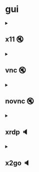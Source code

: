 # gui
<details>
  <summary>
    
  ## x11  🔇 
  </summary>

### google-chrome
samples: [docker](google-chrome/samples/0.md) | [docker-from-kubuntu-apps](google-chrome/samples/3.md) | [playwright](google-chrome/samples/1.md) | [LXC](google-chrome/samples/2.md) | [WSL](https://learn.microsoft.com/en-us/windows/wsl/tutorials/gui-apps#install-google-chrome-for-linux) |
### wekan
samples: […](wekan/samples/0.md) | […]() | …
### …
samples: … | … | …
### playwright
samples: [headed inside container](playwright/samples/0.md) | … | …
## [pulseAudio](https://ru.wikipedia.org/wiki/X_Window_System#.D0.A4.D1.83.D0.BD.D0.BA.D1.86.D0.B8.D0.B8_.D0.B8.D0.BD.D1.82.D0.B5.D1.80.D1.84.D0.B5.D0.B9.D1.81.D0.B0_.D0.BF.D0.BE.D0.BB.D1.8C.D0.B7.D0.BE.D0.B2.D0.B0.D1.82.D0.B5.D0.BB.D1.8F)  🔈 
</details>

<details>
  <summary>
  
  ## vnc  🔇 
  </summary>
## [pulseAudio](https://ru.wikipedia.org/wiki/X_Window_System#.D0.A4.D1.83.D0.BD.D0.BA.D1.86.D0.B8.D0.B8_.D0.B8.D0.BD.D1.82.D0.B5.D1.80.D1.84.D0.B5.D0.B9.D1.81.D0.B0_.D0.BF.D0.BE.D0.BB.D1.8C.D0.B7.D0.BE.D0.B2.D0.B0.D1.82.D0.B5.D0.BB.D1.8F)  🔈 
</details>

<details>
  <summary>
  
  ## novnc  🔇 
  </summary>

  ### shotcut
  samples: [dockerhub](shotcut/samples/0.md) | [computinggeek](shotcut/samples/1.md) | [youtube](https://youtu.be/nwmsvKdN7ek) | …
  ## [pulseAudio](https://ru.wikipedia.org/wiki/X_Window_System#.D0.A4.D1.83.D0.BD.D0.BA.D1.86.D0.B8.D0.B8_.D0.B8.D0.BD.D1.82.D0.B5.D1.80.D1.84.D0.B5.D0.B9.D1.81.D0.B0_.D0.BF.D0.BE.D0.BB.D1.8C.D0.B7.D0.BE.D0.B2.D0.B0.D1.82.D0.B5.D0.BB.D1.8F)  🔈 
</details>

<details>
  <summary>
    
  ## xrdp  🔈 
  </summary>
  
  samples: [infostart](https://infostart.ru/1c/articles/373112/?ysclid=lk9iqi841f483259914) | [habr](https://habr.com/ru/articles/329066/) | …
</details>

<details>
  <summary>
  
  ## x2go 🔈
  </summary>

  samples: [habr](https://habr.com/ru/articles/240509/#remote_desktop) | …
</details>



